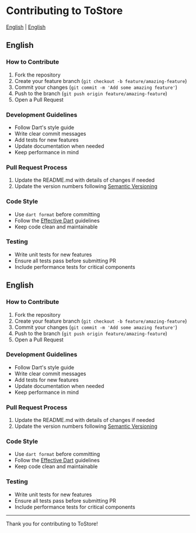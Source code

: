 # Contributing to ToStore

[English](#english) | [English](#english-1)

## English

### How to Contribute

1. Fork the repository
2. Create your feature branch (`git checkout -b feature/amazing-feature`)
3. Commit your changes (`git commit -m 'Add some amazing feature'`)
4. Push to the branch (`git push origin feature/amazing-feature`)
5. Open a Pull Request

### Development Guidelines

- Follow Dart's style guide
- Write clear commit messages
- Add tests for new features
- Update documentation when needed
- Keep performance in mind

### Pull Request Process

1. Update the README.md with details of changes if needed
2. Update the version numbers following [Semantic Versioning](https://semver.org/)

### Code Style

- Use `dart format` before committing
- Follow the [Effective Dart](https://dart.dev/guides/language/effective-dart) guidelines
- Keep code clean and maintainable

### Testing

- Write unit tests for new features
- Ensure all tests pass before submitting PR
- Include performance tests for critical components

## English

### How to Contribute

1. Fork the repository
2. Create your feature branch (`git checkout -b feature/amazing-feature`)
3. Commit your changes (`git commit -m 'Add some amazing feature'`)
4. Push to the branch (`git push origin feature/amazing-feature`)
5. Open a Pull Request

### Development Guidelines

- Follow Dart's style guide
- Write clear commit messages
- Add tests for new features
- Update documentation when needed
- Keep performance in mind

### Pull Request Process

1. Update the README.md with details of changes if needed
2. Update the version numbers following [Semantic Versioning](https://semver.org/)

### Code Style

- Use `dart format` before committing
- Follow the [Effective Dart](https://dart.dev/guides/language/effective-dart) guidelines
- Keep code clean and maintainable

### Testing

- Write unit tests for new features
- Ensure all tests pass before submitting PR
- Include performance tests for critical components

---

Thank you for contributing to ToStore!